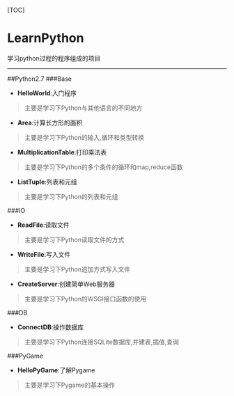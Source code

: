 [TOC]
# LearnPython

学习python过程的程序组成的项目

-------------
##Python2.7
###Base
- **HelloWorld**:入门程序
> 主要是学习下Python与其他语言的不同地方
- **Area**:计算长方形的面积
> 主要是学习下Python的输入,循环和类型转换
- **MultiplicationTable**:打印乘法表
> 主要是学习下Python的多个条件的循环和map,reduce函数
- **ListTuple**:列表和元组
> 主要是学习下Python的列表和元组

###IO
- **ReadFile**:读取文件
> 主要是学习下Python读取文件的方式
- **WriteFile**:写入文件
> 主要是学习下Python追加方式写入文件
- **CreateServer**:创建简单Web服务器
> 主要是学习下Python的WSGI接口函数的使用

###DB
- **ConnectDB**:操作数据库
> 主要是学习下Python连接SQLite数据库,并建表,插值,查询

###PyGame
- **HelloPyGame**:了解Pygame
> 主要是学习下Pygame的基本操作
